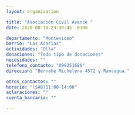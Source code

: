 ```yaml
---
layout: organizacion

title: "Asociación Civil Avance "
date: 2020-08-10 23:30:45 -0300

departamento: "Montevideo"
barrio: "Las Acacias"
actividades: "Olla"
donaciones: "Todo tipo de donaciones"
necesidades: ""
telefono_contacto: "099251686"
direccion: "Bernabé Michelena 4572 y Rancagua."

otros_contactos: ""
horario: "(SAB)11:00-14:00"
aclaraciones: ""
cuenta_bancaria: ""

---
```

